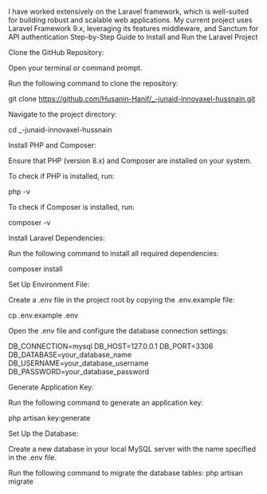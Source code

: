 I have worked extensively on the Laravel framework, which is well-suited for building robust and scalable web applications. My current project uses Laravel Framework 9.x, leveraging its features  middleware, and Sanctum for API authentication
Step-by-Step Guide to Install and Run the Laravel Project

Clone the GitHub Repository:

Open your terminal or command prompt.

Run the following command to clone the repository:

git clone https://github.com/Husanin-Hanif/_-junaid-innovaxel-hussnain.git

Navigate to the project directory:

cd _-junaid-innovaxel-hussnain

Install PHP and Composer:

Ensure that PHP (version 8.x) and Composer are installed on your system.

To check if PHP is installed, run:

php -v

To check if Composer is installed, run:

composer -v

Install Laravel Dependencies:

Run the following command to install all required dependencies:

composer install

Set Up Environment File:

Create a .env file in the project root by copying the .env.example file:

cp .env.example .env

Open the .env file and configure the database connection settings:

DB_CONNECTION=mysql
DB_HOST=127.0.0.1
DB_PORT=3306
DB_DATABASE=your_database_name
DB_USERNAME=your_database_username
DB_PASSWORD=your_database_password

Generate Application Key:

Run the following command to generate an application key:

php artisan key:generate

Set Up the Database:

Create a new database in your local MySQL server with the name specified in the .env file.

Run the following command to migrate the database tables:
php artisan migrate
